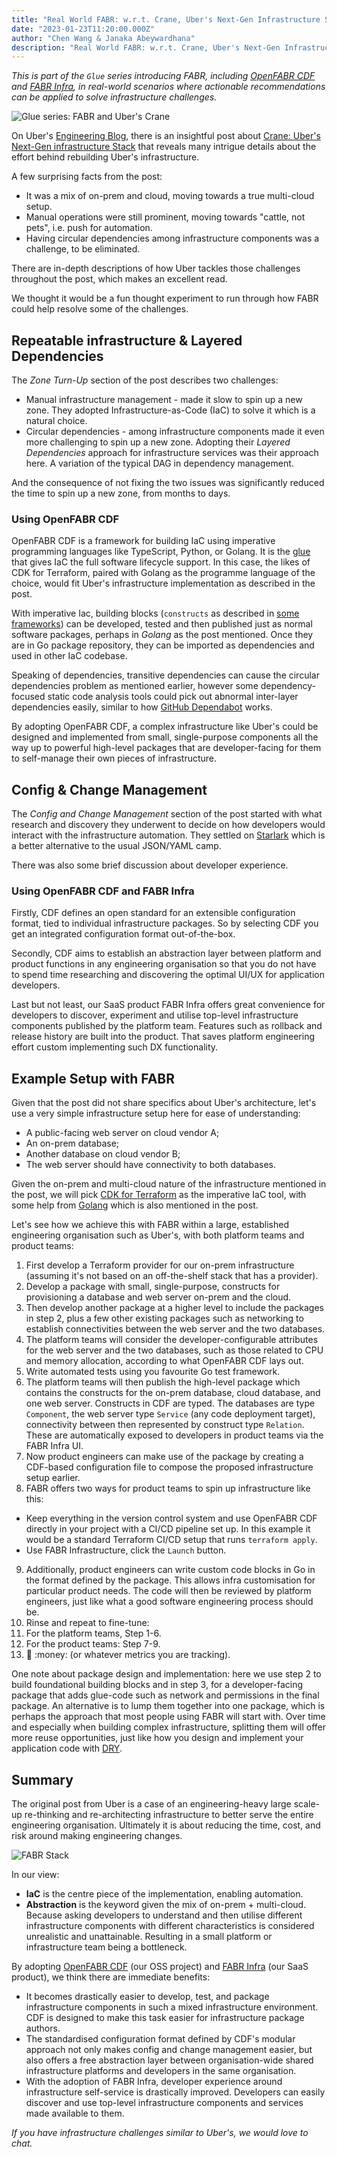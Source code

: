```yaml
---
title: "Real World FABR: w.r.t. Crane, Uber's Next-Gen Infrastructure Stack"
date: "2023-01-23T11:20:00.000Z"
author: "Chen Wang & Janaka Abeywardhana"
description: "Real World FABR: w.r.t. Crane, Uber's Next-Gen Infrastructure Stack"
---
```


*This is part of the `Glue` series introducing FABR, including [OpenFABR CDF](https://github.com/openfabr/cdf) and [FABR Infra](https://fabrhq.com), in real-world scenarios where actionable recommendations can be applied to solve infrastructure challenges.*

![Glue series: FABR and Uber's Crane](./fabr-uber-glue.png)

On Uber's [Engineering Blog](https://www.uber.com/blog/engineering/), there is an insightful post about [Crane: Uber's Next-Gen infrastructure Stack](https://www.uber.com/en-GB/blog/crane-ubers-next-gen-infrastructure-stack/) that reveals many intrigue details about the effort behind rebuilding Uber's infrastructure. 

A few surprising facts from the post:

- It was a mix of on-prem and cloud, moving towards a true multi-cloud setup.
- Manual operations were still prominent, moving towards "cattle, not pets", i.e. push for automation.
- Having circular dependencies among infrastructure components was a challenge, to be eliminated.

There are in-depth descriptions of how Uber tackles those challenges throughout the post, which makes an excellent read.

We thought it would be a fun thought experiment to run through how FABR could help resolve some of the challenges.

## Repeatable infrastructure & Layered Dependencies

The *Zone Turn-Up* section of the post describes two challenges:

- Manual infrastructure management - made it slow to spin up a new zone. They adopted Infrastructure-as-Code (IaC) to solve it which is a natural choice.
- Circular dependencies - among infrastructure components made it even more challenging to spin up a new zone. Adopting their *Layered Dependencies* approach for infrastructure services was their approach here. A variation of the typical DAG in dependency management.

And the consequence of not fixing the two issues was significantly reduced the time to spin up a new zone, from months to days.

### Using OpenFABR CDF

OpenFABR CDF is a framework for building IaC using imperative programming languages like TypeScript, Python, or Golang. It is the [glue](https://openfabr.github.io/cdf/user-guide/overview/) that gives IaC the full software lifecycle support. In this case, the likes of CDK for Terraform, paired with Golang as the programme language of the choice, would fit Uber's infrastructure implementation as described in the post.

With imperative Iac, building blocks (`constructs` as described in [some](https://docs.aws.amazon.com/cdk/v2/guide/constructs.html) [frameworks](https://developer.hashicorp.com/terraform/cdktf/concepts/constructs)) can be developed, tested and then published just as normal software packages, perhaps in *Golang* as the post mentioned. Once they are in Go package repository, they can be imported as dependencies and used in other IaC codebase.

Speaking of dependencies, transitive dependencies can cause the circular dependencies problem as mentioned earlier, however some dependency-focused static code analysis tools could pick out abnormal inter-layer dependencies easily, similar to how [GitHub Dependabot](https://github.com/dependabot) works.

By adopting OpenFABR CDF, a complex infrastructure like Uber's could be designed and implemented from small, single-purpose components all the way up to powerful high-level packages that are developer-facing for them to self-manage their own pieces of infrastructure.

## Config & Change Management

The *Config and Change Management* section of the post started with what research and discovery they underwent to decide on how developers would interact with the infrastructure automation. They settled on [Starlark](https://github.com/bazelbuild/starlark) which is a better alternative to the usual JSON/YAML camp. 

There was also some brief discussion about developer experience. 

### Using OpenFABR CDF and FABR Infra

Firstly, CDF defines an open standard for an extensible configuration format, tied to individual infrastructure packages. So by selecting CDF you get an integrated configuration format out-of-the-box.

Secondly, CDF aims to establish an abstraction layer between platform and product functions in any engineering organisation so that you do not have to spend time researching and discovering the optimal UI/UX for application developers.

Last but not least, our SaaS product FABR Infra offers great convenience for developers to discover, experiment and utilise top-level infrastructure components published by the platform team. Features such as rollback and release history are built into the product. That saves platform engineering effort custom implementing such DX functionality.

## Example Setup with FABR

Given that the post did not share specifics about Uber's architecture, let's use a very simple infrastructure setup here for ease of understanding:

- A public-facing web server on cloud vendor A;
- An on-prem database;
- Another database on cloud vendor B;
- The web server should have connectivity to both databases.

Given the on-prem and multi-cloud nature of the infrastructure mentioned in the post, we will pick [CDK for Terraform](https://developer.hashicorp.com/terraform/cdktf) as the imperative IaC tool, with some help from [Golang](https://go.dev/) which is also mentioned in the post.

Let's see how we achieve this with FABR within a large, established engineering organisation such as Uber's, with both platform teams and product teams:

1. First develop a Terraform provider for our on-prem infrastructure (assuming it's not based on an off-the-shelf stack that has a provider).
2. Develop a package with small, single-purpose, constructs for provisioning a database and web server on-prem and the cloud.
3. Then develop another package at a higher level to include the packages in step 2, plus a few other existing packages such as networking to establish connectivities between the web server and the two databases. 
4. The platform teams will consider the developer-configurable attributes for the web server and the two databases, such as those related to CPU and memory allocation, according to what OpenFABR CDF lays out.
5. Write automated tests using you favourite Go test framework.
6. The platform teams will then publish the high-level package which contains the constructs for the on-prem database, cloud database, and one web server. Constructs in CDF are typed. The databases are type `Component`, the web server type `Service` (any code deployment target), connectivity between then represented by construct type `Relation`. These are automatically exposed to developers in product teams via the FABR Infra UI.
7. Now product engineers can make use of the package by creating a CDF-based configuration file to compose the proposed infrastructure setup earlier.
8. FABR offers two ways for product teams to spin up infrastructure like this:
  - Keep everything in the version control system and use OpenFABR CDF directly in your project with a CI/CD pipeline set up. In this example it would be a standard Terraform CI/CD setup that runs `terraform apply`.
  - Use FABR Infrastructure, click the `Launch` button.
9. Additionally, product engineers can write custom code blocks in Go in the format defined by the package. This allows infra customisation for particular product needs. The code will then be reviewed by platform engineers, just like what a good software engineering process should be. 
10. Rinse and repeat to fine-tune:
   1. For the platform teams, Step 1-6.
   2. For the product teams: Step 7-9.
11. :rocket: :money: (or whatever metrics you are tracking).

One note about package design and implementation: here we use step 2 to build foundational building blocks and in step 3, for a developer-facing package that adds glue-code such as network and permissions in the final package. An alternative is to lump them together into one package, which is perhaps the approach that most people using FABR will start with. Over time and especially when building complex infrastructure, splitting them will offer more reuse opportunities, just like how you design and implement your application code with [DRY](https://en.wikipedia.org/wiki/Don%27t_repeat_yourself). 

## Summary

The original post from Uber is a case of an engineering-heavy large scale-up re-thinking and re-architecting infrastructure to better serve the entire engineering organisation. Ultimately it is about reducing the time, cost, and risk around making engineering changes.

![FABR Stack](./FABR-decorated-stack.png)

In our view:

- **IaC** is the centre piece of the implementation, enabling automation.
- **Abstraction** is the keyword given the mix of on-prem + multi-cloud. Because asking developers to understand and then utilise different infrastructure components with different characteristics is considered unrealistic and unattainable. Resulting in a small platform or infrastructure team being a bottleneck.

By adopting [OpenFABR CDF](https://github.com/openfabr/cdf) (our OSS project) and [FABR Infra](https://fabrhq.com) (our SaaS product), we think there are immediate benefits:

- It becomes drastically easier to develop, test, and package infrastructure components in such a mixed infrastructure environment. CDF is designed to make this task easier for infrastructure package authors.
- The standardised configuration format defined by CDF's modular approach not only makes config and change management easier, but also offers a free abstraction layer between organisation-wide shared infrastructure platforms and developers in the same organisation.
- With the adoption of FABR Infra, developer experience around infrastructure self-service is drastically improved. Developers can easily discover and use top-level infrastructure components and services made available to them.

*If you have infrastructure challenges similar to Uber's, we would love to chat.*